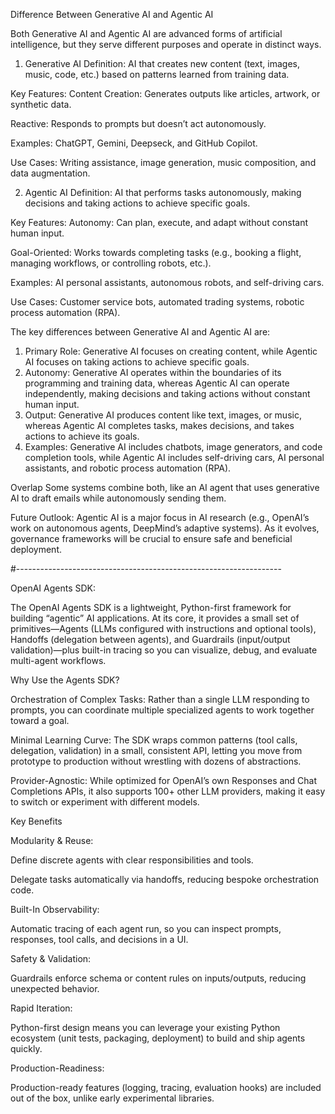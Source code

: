 Difference Between Generative AI and Agentic AI

Both Generative AI and Agentic AI are advanced forms of artificial intelligence, but they serve different purposes and operate in distinct ways.

1. Generative AI
Definition: AI that creates new content (text, images, music, code, etc.) based on patterns learned from training data.

Key Features:
Content Creation: Generates outputs like articles, artwork, or synthetic data.

Reactive: Responds to prompts but doesn’t act autonomously.

Examples: ChatGPT, Gemini, Deepseck, and GitHub Copilot.

Use Cases:
Writing assistance, image generation, music composition, and data augmentation.

2. Agentic AI
Definition: AI that performs tasks autonomously, making decisions and taking actions to achieve specific goals.

Key Features:
Autonomy: Can plan, execute, and adapt without constant human input.

Goal-Oriented: Works towards completing tasks (e.g., booking a flight, managing workflows, or controlling robots, etc.).

Examples: AI personal assistants, autonomous robots, and self-driving cars.

Use Cases:
Customer service bots, automated trading systems, robotic process automation (RPA).


The key differences between Generative AI and Agentic AI are:

1. Primary Role: Generative AI focuses on creating content, while Agentic AI focuses on taking
actions to achieve specific goals.
2. Autonomy: Generative AI operates within the boundaries of its programming and training data, whereas
Agentic AI can operate independently, making decisions and taking actions without constant human input.
3. Output: Generative AI produces content like text, images, or music, whereas Agentic
AI completes tasks, makes decisions, and takes actions to achieve its goals.
4. Examples: Generative AI includes chatbots, image generators, and code completion tools, while
Agentic AI includes self-driving cars, AI personal assistants, and robotic process automation (RPA).

Overlap
Some systems combine both, like an AI agent that uses generative AI to draft emails while autonomously sending them.

Future Outlook:
Agentic AI is a major focus in AI research (e.g., OpenAI’s work on autonomous agents, DeepMind’s adaptive systems). As it evolves, governance frameworks will be crucial to ensure safe and beneficial deployment.


#------------------------------------------------------------------


OpenAI Agents SDK:

The OpenAI Agents SDK is a lightweight, Python-first framework for building “agentic” AI applications. At its core, it provides a small set of primitives—Agents (LLMs configured with instructions and optional tools), Handoffs (delegation between agents), and Guardrails (input/output validation)—plus built-in tracing so you can visualize, debug, and evaluate multi-agent workflows. 

Why Use the Agents SDK?

Orchestration of Complex Tasks: Rather than a single LLM responding to prompts, you can coordinate multiple specialized agents to work together toward a goal.

Minimal Learning Curve: The SDK wraps common patterns (tool calls, delegation, validation) in a small, consistent API, letting you move from prototype to production without wrestling with dozens of abstractions.

Provider-Agnostic: While optimized for OpenAI’s own Responses and Chat Completions APIs, it also supports 100+ other LLM providers, making it easy to switch or experiment with different models.

Key Benefits

Modularity & Reuse:

Define discrete agents with clear responsibilities and tools.

Delegate tasks automatically via handoffs, reducing bespoke orchestration code.

Built-In Observability:

Automatic tracing of each agent run, so you can inspect prompts, responses, tool calls, and decisions in a UI.

Safety & Validation:

Guardrails enforce schema or content rules on inputs/outputs, reducing unexpected behavior.

Rapid Iteration:

Python-first design means you can leverage your existing Python ecosystem (unit tests, packaging, deployment) to build and ship agents quickly.

Production-Readiness:

Production-ready features (logging, tracing, evaluation hooks) are included out of the box, unlike early experimental libraries.